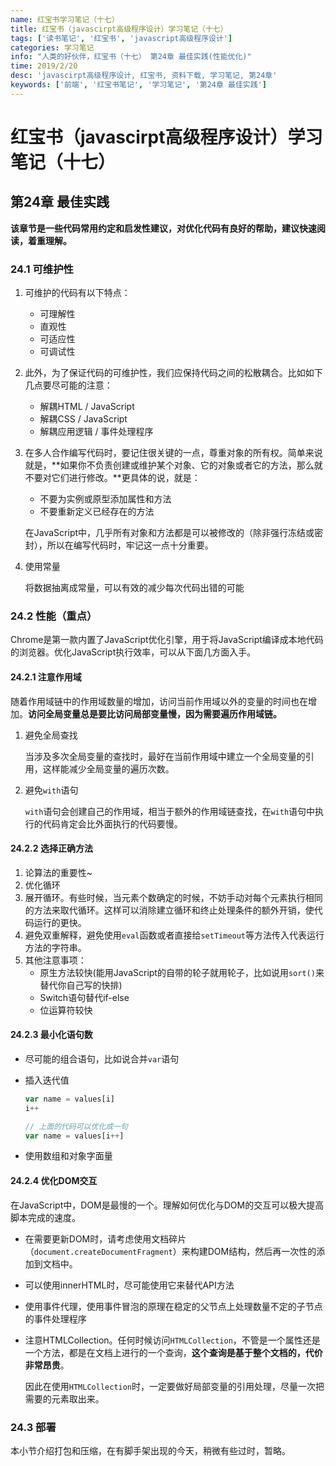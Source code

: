 ```yaml
---
name: 红宝书学习笔记（十七）
title: 红宝书（javascirpt高级程序设计）学习笔记（十七）
tags: ['读书笔记', '红宝书', 'javascript高级程序设计']
categories: 学习笔记
info: "人类的好伙伴，红宝书（十七） 第24章 最佳实践(性能优化)"
time: 2019/2/20
desc: 'javascirpt高级程序设计, 红宝书, 资料下载, 学习笔记, 第24章'
keywords: ['前端', '红宝书笔记', '学习笔记', '第24章 最佳实践']
---
```


# 红宝书（javascirpt高级程序设计）学习笔记（十七）

## 第24章 最佳实践

**该章节是一些代码常用约定和启发性建议，对优化代码有良好的帮助，建议快速阅读，着重理解。**

### 24.1 可维护性

1. 可维护的代码有以下特点：

   - 可理解性
   - 直观性
   - 可适应性
   - 可调试性

2. 此外，为了保证代码的可维护性，我们应保持代码之间的松散耦合。比如如下几点要尽可能的注意：

   - 解耦HTML / JavaScript
   - 解耦CSS / JavaScript
   - 解耦应用逻辑 / 事件处理程序

3. 在多人合作编写代码时，要记住很关键的一点，尊重对象的所有权。简单来说就是，**如果你不负责创建或维护某个对象、它的对象或者它的方法，那么就不要对它们进行修改。**更具体的说，就是：

   - 不要为实例或原型添加属性和方法
   - 不要重新定义已经存在的方法

   在JavaScript中，几乎所有对象和方法都是可以被修改的（除非强行冻结或密封），所以在编写代码时，牢记这一点十分重要。

4. 使用常量

   将数据抽离成常量，可以有效的减少每次代码出错的可能

### 24.2 性能（重点）

Chrome是第一款内置了JavaScript优化引擎，用于将JavaScript编译成本地代码的浏览器。优化JavaScript执行效率，可以从下面几方面入手。

#### 24.2.1 注意作用域

随着作用域链中的作用域数量的增加，访问当前作用域以外的变量的时间也在增加。**访问全局变量总是要比访问局部变量慢，因为需要遍历作用域链。**

1. 避免全局查找

   当涉及多次全局变量的查找时，最好在当前作用域中建立一个全局变量的引用，这样能减少全局变量的遍历次数。

2. 避免`with`语句

   `with`语句会创建自己的作用域，相当于额外的作用域链查找，在`with`语句中执行的代码肯定会比外面执行的代码要慢。

#### 24.2.2 选择正确方法

1. 论算法的重要性~
2. 优化循环
3. 展开循环。有些时候，当元素个数确定的时候，不妨手动对每个元素执行相同的方法来取代循环。这样可以消除建立循环和终止处理条件的额外开销，使代码运行的更快。
4. 避免双重解释，避免使用`eval`函数或者直接给`setTimeout`等方法传入代表运行方法的字符串。
5. 其他注意事项：
   - 原生方法较快(能用JavaScript的自带的轮子就用轮子，比如说用`sort()`来替代你自己写的快排)
   - Switch语句替代if-else
   - 位运算符较快

#### 24.2.3 最小化语句数

- 尽可能的组合语句，比如说合并`var`语句

- 插入迭代值

  ```javascript
  var name = values[i]
  i++
  
  // 上面的代码可以优化成一句
  var name = values[i++]
  ```

- 使用数组和对象字面量

#### 24.2.4 优化DOM交互

在JavaScript中，DOM是最慢的一个。理解如何优化与DOM的交互可以极大提高脚本完成的速度。

- 在需要更新DOM时，请考虑使用文档碎片（`document.createDocumentFragment`）来构建DOM结构，然后再一次性的添加到文档中。

- 可以使用innerHTML时，尽可能使用它来替代API方法

- 使用事件代理，使用事件冒泡的原理在稳定的父节点上处理数量不定的子节点的事件处理程序

- 注意HTMLCollection。任何时候访问`HTMLCollection`，不管是一个属性还是一个方法，都是在文档上进行的一个查询，**这个查询是基于整个文档的，代价非常昂贵**。

  因此在使用`HTMLCollection`时，一定要做好局部变量的引用处理，尽量一次把需要的元素取出来。

### 24.3 部署

本小节介绍打包和压缩，在有脚手架出现的今天，稍微有些过时，暂略。